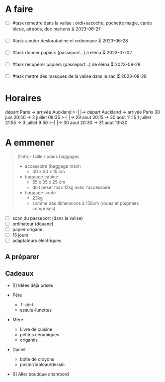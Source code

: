 

# A faire
- [ ] #task remettre dans la valise : ordi+sacoche, pochette magie, carde bleue, airpods, doc martens ⏳ 2023-06-27
- [ ] #task ajouter desloratadine et ordonnace ⏳ 2023-06-28
- [ ] #task donner papiers (passeport...) à elena ⏳ 2023-07-02
- [ ] #task récupérer papiers (passeport...) de éléna ⏳ 2023-08-28
- [ ] #task mettre des masques de la valise dans le sac ⏳ 2023-08-28


# Horaires

départ Paris -> arrivée Auckland >-| |-> départ Auckland -> arrivée Paris
30 juin 20:50 -> 2 juillet 08:35 >-| |-> 29 aout 20:15 -> 30 aout 11:15 
1 juillet 21:55 -> 3 juillet 9:50 >-| |-> 30 aout 20:30 -> 31 aout 13h30

# A emmener

> [!info]- taille / poids baggages
>  - accessoire (baggage main)
>      - 40 x 30 x 15 cm
>  - baggage cabine
>      - 55 x 35 x 25 cm
>      - doit peser max 12kg avec l'accessoire
>  - baggage soute
>      - 23kg
>      - somme des dimensions à 158cm (roues et poignées comprises)

 - [ ] scan du passeport (dans la valise)
 - [ ] ordinateur (douane)
 - [ ] papier origami
 - [ ] 15 jours
 - [ ] adaptateurs électriques
 
## A préparer

## Cadeaux
 - [I] Idées déjà prises

 - Père
     - T-shirt
     - essuie-lunettes
 - Mère
     - Livre de cuisine
     - petites céramiques
     - origamis
 - Daniel
     - boîte de crayons
     - poster/tableau/dessin

 - [I] Aller boutique chambord

